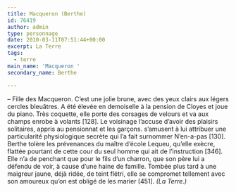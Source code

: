 ```yaml
---
title: Macqueron (Berthe)
id: 76419
author: admin
type: personnage
date: 2010-03-11T07:51:44+00:00
excerpt: La Terre
tags:
  - terre
main_name: 'Macqueron '
secondary_name: Berthe

---
```

– Fille des Macqueron. C’est une jolie brune, avec des yeux clairs aux légers cercles bleuâtres. A été élevée en demoiselle à la pension de Cloyes et joue du piano. Très coquette, elle porte des corsages de velours et va aux champs enrobe à volants [128]. Le voisinage l’accuse d’avoir des plaisirs solitaires, appris au pensionnat et les garçons. s’amusent à lui attribuer une particularité physiologique secrète qui l’a fait surnommer N’en-a-pas [130]. Berthe tolère les prévenances du maître d’école Lequeu, qu’elle exècre, flattée pourtant de cette cour du seul homme qui ait de l’instruction [346]. Elle n’a de penchant que pour le fils d’un charron, que son père lui a défendu de voir, à cause d’une haine de famille. Tombée plus tard à une maigreur jaune, déjà ridée, de teint flétri, elle se compromet tellement avec son amoureux qu’on est obligé de les marier [451]. _(La Terre.)_